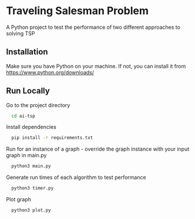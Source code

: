 
# Traveling Salesman Problem

A Python project to test the performance of two different approaches to solving TSP


## Installation
Make sure you have Python on your machine. If not, you can install it from https://www.python.org/downloads/


    
## Run Locally

Go to the project directory

```bash
  cd ai-tsp
```

Install dependencies

```bash
  pip install -r requirements.txt
```

Run for an instance of a graph - override the graph instance with your input graph in main.py


```bash
  python3 main.py
```

Generate run times of each algorithm to test performance

```bash
  python3 timer.py
```

Plot graph

```bash
  python3 plot.py
```

